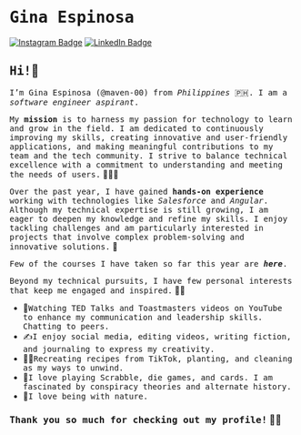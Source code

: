 # <samp>Gina Espinosa</samp>

[![Instagram Badge](https://img.shields.io/badge/Instagram-%23E4405F.svg?&style=flat-square&logo=instagram&logoColor=white&color=071A2C&link=https://www.instagram.com/maven__x/)](https://www.instagram.com/maven__x/)
[![LinkedIn Badge](https://img.shields.io/badge/LinkedIn-%23E4405F.svg?&style=flat-square&logo=linkedin&logoColor=white&color=071A2C&link=https://www.linkedin.com/in/gina-espinosa-8b50a1259/)](https://www.linkedin.com/in/gina-espinosa-8b50a1259/)

## <samp>Hi!</samp>👋

<samp>I’m Gina Espinosa (@maven-00) from _Philippines_ 🇵🇭. I am a _software engineer aspirant_.</samp>

<samp>My **mission** is to harness my passion for technology to learn and grow in the field. I am dedicated to continuously improving my skills, creating innovative and user-friendly applications, and making meaningful contributions to my team and the tech community. I strive to balance technical excellence with a commitment to understanding and meeting the needs of users.</samp> 👩‍💻🌠

<samp>Over the past year, I have gained **hands-on experience** working with technologies like _Salesforce_ and _Angular_. Although my technical expertise is still growing, I am eager to deepen my knowledge and refine my skills. I enjoy tackling challenges and am particularly interested in projects that involve complex problem-solving and innovative solutions.</samp> 🚀

<samp>Few of the courses I have taken so far this year are _**here**_.</samp>

<samp>Beyond my technical pursuits, I have few personal interests that keep me engaged and inspired.</samp> 👩‍💻
- 💬<samp>Watching TED Talks and Toastmasters videos on YouTube to enhance my communication and leadership skills. Chatting to peers.</samp>
- ✍️<samp>I enjoy social media, editing videos, writing fiction, and journaling to express my creativity. </samp>
- 🧑‍🍳<samp>Recreating recipes from TikTok, planting, and cleaning as my ways to unwind.</samp>
- 🎲<samp>I love playing Scrabble, die games, and cards. I am fascinated by conspiracy theories and alternate history.</samp>
- 🍃<samp>I love being with nature.</samp>

### <samp>Thank you so much for checking out my profile!</samp> 🥰💕



<!---
maven-00/maven-00 is a ✨ special ✨ repository because its `README.md` (this file) appears on your GitHub profile.
You can click the Preview link to take a look at your changes.
--->
